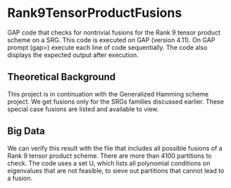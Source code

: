 # Rank9TensorProductFusions
GAP code that checks for nontrivial fusions for the Rank 9 tensor product scheme on a SRG.
This code is executed on GAP (version 4.11).
On GAP prompt (gap>) execute each line of code sequentially.
The code also displays the expected output after execution.
## Theoretical Background
This project is in continuation with the Generalized Hamming scheme project. 
We get fusions only for the SRGs families discussed earlier. These special case fusions are listed and available to view.
## Big Data
We can verify this result with the file that includes all possible fusions of a Rank 9 tensor product scheme. There are more than 4100 partitions to check.
The code uses a set U, which lists all polynomial conditions on eigenvalues that are not feasible, to sieve out partitions that cannot lead to a fusion.
